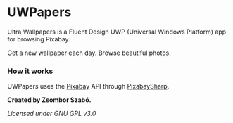 # UWPapers

Ultra Wallpapers is a Fluent Design UWP (Universal Windows Platform) app for browsing Pixabay.

Get a new wallpaper each day. Browse beautiful photos.


### How it works

UWPapers uses the [Pixabay](pixabay.com) API through [PixabaySharp](https://github.com/ThomasPe/PixabaySharp).


**Created by Zsombor Szabó.**

*Licensed under GNU GPL v3.0*
